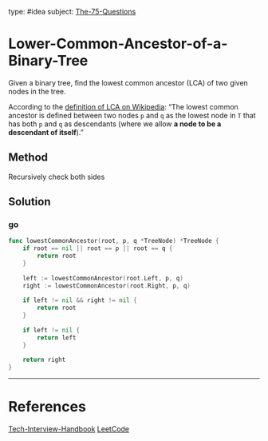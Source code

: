 type: #idea
subject: [The-75-Questions](The-75-Questions.md)
<!-- Subject should be a hub note -->
# Lower-Common-Ancestor-of-a-Binary-Tree

Given a binary tree, find the lowest common ancestor (LCA) of two given nodes in the tree.

According to the [definition of LCA on Wikipedia](https://en.wikipedia.org/wiki/Lowest_common_ancestor): “The lowest common ancestor is defined between two nodes `p` and `q` as the lowest node in `T` that has both `p` and `q` as descendants (where we allow **a node to be a descendant of itself**).”

## Method

Recursively check both sides

## Solution

### go

```go
func lowestCommonAncestor(root, p, q *TreeNode) *TreeNode {
	if root == nil || root == p || root == q {
		return root
	}
	
	left := lowestCommonAncestor(root.Left, p, q)
	right := lowestCommonAncestor(root.Right, p, q)
	
	if left != nil && right != nil {
		return root
	}
	
	if left != nil {
		return left
	}
	
	return right
}
```

---
# References
<!-- What references back up this idea -->
[Tech-Interview-Handbook](Tech-Interview-Handbook.md)
[LeetCode](https://leetcode.com/problems/lowest-common-ancestor-of-a-binary-tree/)